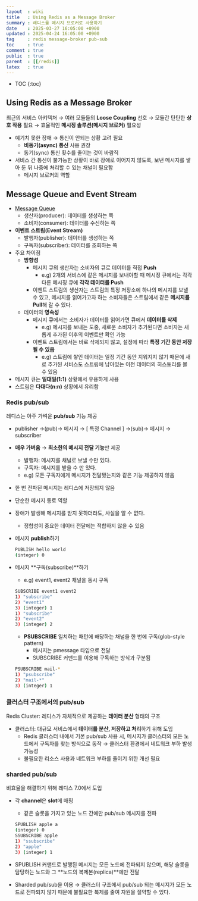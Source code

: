 ```yaml
---
layout  : wiki
title   : Using Redis as a Message Broker
summary : 레디스를 메시지 브로커로 사용하기
date    : 2025-03-27 16:05:00 +0900
updated : 2025-04-24 16:05:00 +0900
tag     : redis message-broker pub-sub
toc     : true
comment : true
public  : true
parent  : [[/redis]]
latex   : true
---
```

* TOC
{:toc}

## Using Redis as a Message Broker

최근의 서비스 아키텍처 → 여러 모듈들의 **Loose Coupling** 선호 → 모듈간 탄탄한 **상호 작용** 필요 → 효율적인 **메시징 솔루션(메시지 브로커)** 필요성

- 예기치 못한 장애 → 통신이 안되는 상황 고려 필요
    - **비동기(async) 통신** 사용 권장
    - 동기(sync) 통신 횟수를 줄이는 것이 바람직
- 서비스 간 통신이 불가능한 상황이 바로 장애로 이어지지 않도록, 보낸 메시지를 쌓아 둔 뒤 나중에 처리할 수 있는 채널이 필요함
    - 메시지 브로커의 역할

## Message Queue and Event Stream

- [Message Queue](https://en.wikipedia.org/wiki/Message_queue)
    - 생산자(producer): 데이터를 생성하는 쪽
    - 소비자(consumer): 데이터를 수신하는 쪽
- **이벤트 스트림(Event Stream)**
    - 발행자(publisher): 데이터를 생성하는 쪽
    - 구독자(subscriber): 데이터를 조회하는 쪽
- 주요 차이점
    - **방향성**
        - 메시지 큐의 생산자는 소비자의 큐로 데이터를 직접 **Push**
            - e.g) 2개의 서비스에 같은 메시지를 보내야할 때 메시징 큐에서는 각각 다른 메시징 큐에 **각각 데이터를 Push**
        - 이벤트 스트림의 생산자는 스트림의 특정 저장소에 하나의 메시지를 보낼 수 있고, 메시지를 읽어가고자 하는 소비자들은 스트림에서 같은 **메시지를 Pull**해 갈 수 있다.
    - 데이터의 **영속성**
        - 메시지 큐에서는 소비자가 데이터를 읽어가면 큐에서 **데이터를 삭제**
            - e.g) 메시지를 보내는 도중, 새로운 소비자가 추가된다면 소비자는 새롭게 추가된 이후의 이벤트만 확인 가능
        - 이벤트 스트림에서는 바로 삭제되지 않고, 설정에 따라 **특정 기간 동안 저장될 수 있음**
            - e.g) 스트림에 쌓인 데이터는 일정 기간 동안 지워지지 않기 때문에 새로 추가된 서비스도 스트림에 남아있는 이전 데이터의 히스토리를 볼 수 있음
- 메시지 큐는 **일대일(1:1)** 상황에서 유용하게 사용
- 스트림은 **다대다(n:n)** 상황에서 유리함

### Redis pub/sub

레디스는 아주 가벼운 **pub/sub** 기능 제공

- publisher →(pub)→ 메시지 → [ 특정 Channel ] →(sub)→ 메시지 → subscriber
- **매우 가벼움** → **최소한의 메시지 전달 기능**만 제공
    - 발행자: 메시지를 채널로 보낼 수만 있다.
    - 구독자: 메시지를 받을 수 만 있다.
    - e.g) 모든 구독자에게 메시지가 전달됐는지와 같은 기능 제공하지 않음
- 한 번 전파된 메시지는 레디스에 저장되지 않음
- 단순한 메시지 통로 역할
- 장애가 발생해 메시지를 받지 못하더라도, 사실을 알 수 없다.
    - 정합성이 중요한 데이터 전달에는 적합하지 않을 수 있음
- 메시지 **publish**하기
    
    ```bash
    PUBLISH hello world
    (integer) 0
    ```
    
- 메시지 **구독(subscribe)**하기
    - e.g) event1, event2 채널을 동시 구독
    
    ```bash
    SUBSCRIBE event1 event2
    1) "subscribe"
    2) "event1"
    3) (integer) 1
    1) "subscribe"
    2) "event2"
    3) (integer) 2
    ```
    
    - **PSUBSCRIBE** 일치하는 패턴에 해당하는 채널을 한 번에 구독(glob-style pattern)
        - 메시지는 pmessage 타입으로 전달
        - SUBSCRIBE 커맨드를 이용해 구독하는 방식과 구분됨
    
    ```bash
    PSUBSCRIBE mail-*
    1) "psubscribe"
    2) "mail-*"
    3) (integer) 1
    ```
### 클러스터 구조에서의 pub/sub

Redis Cluster: 레디스가 자체적으로 제공하는 **데이터 분산** 형태의 구조

- 클러스터: 대규모 서비스에서 **데이터를 분산, 저장하고 처리**하기 위해 도입
    - Redis 클러스터 내에서 기본 pub/sub 사용 시, 메시지가 클러스터의 모든 노드에서 구독자를 찾는 방식으로 동작 → 클러스터 환경에서 네트워크 부하 발생 가능성
    - 불필요한 리소스 사용과 네트워크 부하를 줄이기 위한 개선 필요

### sharded pub/sub

비효율을 해결하기 위해 레디스 7.0에서 도입

- 각 **channel**은 **slot**에 매핑
    - 같은 슬롯을 가지고 있는 노드 간에만 pub/sub 메시지를 전파
    
    ```bash
    SPUBLISH apple a
    (integer) 0
    SSUBSCRIBE apple
    1) "ssubscribe"
    2) "apple"
    3) (integer) 1
    ```
    
- SPUBLISH 커맨드로 발행된 메시지는 모든 노드에 전파되지 않으며, 해당 슬롯을 담당하는 노드와 그 **노드의 복제본(replica)**에만 전달
- Sharded pub/sub을 이용 → 클러스터 구조에서 pub/sub 되는 메시지가 모든 노드로 전파되지 않기 때문에 불필요한 복제를 줄여 자원을 절약할 수 있다.